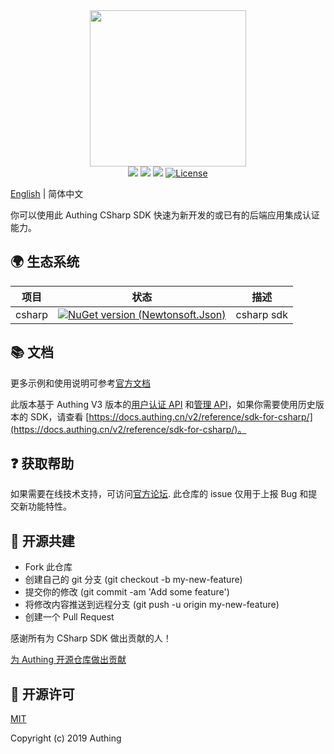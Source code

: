 <div align=center>
  <img width="250" src="https://files.authing.co/authing-console/authing-logo-new-20210924.svg" />
</div>
<div align="center">
  <a href="javascript:;"><img src="https://img.shields.io/badge/test-passing-brightgreen" /></a>
  <a href="https://forum.authing.cn/" target="_blank"><img src="https://img.shields.io/badge/chat-forum-blue" /></a>
  <a href="https://console.authing.cn/openapi/#/" target="_blank"><img src="https://img.shields.io/badge/docs-passing-brightgreen" /></a>
  <a href="javascript:;"><img src="https://img.shields.io/badge/License-MIT-success" alt="License"></a>
</div>

[English](./README.md) | 简体中文

你可以使用此 Authing CSharp SDK 快速为新开发的或已有的后端应用集成认证能力。

## 🌍 生态系统

| 项目   | 状态                                                         | 描述       |
| ------ | ------------------------------------------------------------ | ---------- |
| csharp | [![NuGet version (Newtonsoft.Json)](https://img.shields.io/nuget/v/Authing.CSharp.SDK.svg?style=flat-square)](https://www.nuget.org/packages/Authing.CSharp.SDK/) | csharp sdk |

## 📚 文档

更多示例和使用说明可参考[官方文档](https://docs.authing.cn/v3/reference/sdk/csharp/install.html)

此版本基于 Authing V3 版本的[用户认证 API](https://api.authing.cn/openapi/v3/authentication/) 和[管理 API](https://api.authing.cn/openapi/v3/management/)，如果你需要使用历史版本的 SDK，请查看 [https://docs.authing.cn/v2/reference/sdk-for-csharp/](https://docs.authing.cn/v2/reference/sdk-for-csharp/)。


## ❓ 获取帮助

如果需要在线技术支持，可访问[官方论坛](https://forum.authing.cn/). 此仓库的 issue 仅用于上报 Bug 和提交新功能特性。

## 🤝 开源共建

- Fork 此仓库
- 创建自己的 git 分支 (git checkout -b my-new-feature)
- 提交你的修改 (git commit -am 'Add some feature')
- 将修改内容推送到远程分支 (git push -u origin my-new-feature)
- 创建一个 Pull Request

感谢所有为 CSharp SDK 做出贡献的人！

[为 Authing 开源仓库做出贡献](https://github.com/Authing/.github/blob/main/CONTRIBUTING.md#简体中文)

## 🎁 开源许可

[MIT](https://opensource.org/licenses/MIT)

Copyright (c) 2019 Authing
